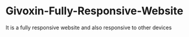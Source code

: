 # Givoxin-Fully-Responsive-Website
It is a fully responsive website and also responsive to other devices
